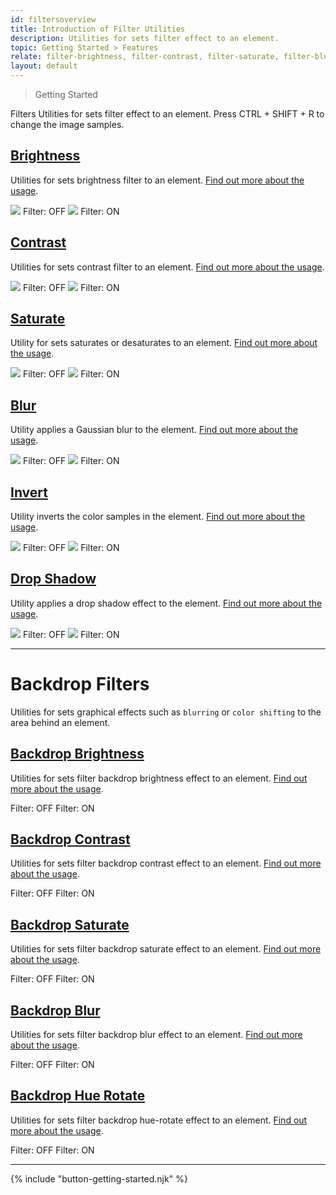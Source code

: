 ```yaml
---
id: filtersoverview
title: Introduction of Filter Utilities
description: Utilities for sets filter effect to an element.
topic: Getting Started > Features
relate: filter-brightness, filter-contrast, filter-saturate, filter-blur, filter-invert, filter-drop-shadow, filter-backdrop-brightness, filter-backdrop-contrast, filter-backdrop-saturate, filter-backdrop-blur, filter-backdrop-hue-rotate
layout: default
---
```


> Getting Started

<y class="-mt-4 pt-4 (xs)text-3xl (lg)text-5xl font-semibold gap-tight">
  Filters
</y>

<y class="text-lg">
  Utilities for sets filter effect to an element.
</y>

<y class="mt-4 mb-5 p-3 border-l-8 border-gray-600 text-sm text-gray-600 bg-gray-200 (dark)bg-gray-800">
  <y class="flex items-center">
    Press
    <y class="mx-1 px-1 py-0 border border-gray-400 rounded">
      CTRL
    </y>
    <y>+</y>
    <y class="mx-1 px-1 py-0 border border-gray-400 rounded">
      SHIFT
    </y>
    <y>+</y>
    <y class="mx-1 px-1 py-0 border border-gray-400 rounded">
      R
    </y>
		to change the image samples.
  </y>
</y>

## [Brightness](/filter-brightness/)

Utilities for sets brightness filter to an element. [Find out more about the usage](/filter-brightness/).

<y class="m-2 mx-auto flex bg-charcoal-500 rounded-lg">
  <y class="p-5 max-w-sm">
    <img
      class="w-full h-48 object-cover object-center overflow-hidden rounded-md shadow"
      src="https://picsum.photos/500?=1"
    >
    <y class="pt-4 text-sm text-center text-gray-100">
      Filter: OFF
    </y>
  </y>
  <y class="p-5 max-w-sm">
    <img
      class="filter brightness-8 w-full h-48 object-cover object-center overflow-hidden rounded-md shadow"
      src="https://picsum.photos/500?=1"
    >
    <y class="pt-4 text-sm text-center text-gray-100">
      Filter: ON
    </y>
  </y>
</y>

## [Contrast](/filter-contrast/)

Utilities for sets contrast filter to an element. [Find out more about the usage](/filter-contrast/).

<y class="m-2 mx-auto flex bg-charcoal-500 rounded-lg">
  <y class="p-5 max-w-sm">
    <img
      class="w-full h-48 object-cover object-center overflow-hidden rounded-md shadow"
      src="https://picsum.photos/500?=1"
    >
    <y class="pt-4 text-sm text-center text-gray-100">
      Filter: OFF
    </y>
  </y>
  <y class="p-5 max-w-sm">
    <img
      class="filter contrast-8 w-full h-48 object-cover object-center overflow-hidden rounded-md shadow"
      src="https://picsum.photos/500?=1"
    >
    <y class="pt-4 text-sm text-center text-gray-100">
      Filter: ON
    </y>
  </y>
</y>

## [Saturate](/filter-saturate/)

Utility for sets saturates or desaturates to an element. [Find out more about the usage](/filter-saturate/).

<y class="m-2 mx-auto flex bg-charcoal-500 rounded-lg">
  <y class="p-5 max-w-sm">
    <img
      class="w-full h-48 object-cover object-center overflow-hidden rounded-md shadow"
      src="https://picsum.photos/500?=1"
    >
    <y class="pt-4 text-sm text-center text-gray-100">
      Filter: OFF
    </y>
  </y>
  <y class="p-5 max-w-sm">
    <img
      class="filter saturate-10 w-full h-48 object-cover object-center overflow-hidden rounded-md shadow"
      src="https://picsum.photos/500?=1"
    >
    <y class="pt-4 text-sm text-center text-gray-100">
      Filter: ON
    </y>
  </y>
</y>

## [Blur](/filter-blur/)

Utility applies a Gaussian blur to the element. [Find out more about the usage](/filter-blur/).

<y class="m-2 mx-auto flex bg-charcoal-500 rounded-lg">
  <y class="p-5 max-w-sm">
    <img
      class="w-full h-48 object-cover object-center overflow-hidden rounded-md shadow"
      src="https://picsum.photos/500?=1"
    >
    <y class="pt-4 text-sm text-center text-gray-100">
      Filter: OFF
    </y>
  </y>
  <y class="m-5 max-w-sm">
    <img
      class="filter blur-2 w-full h-48 object-cover object-center overflow-hidden rounded-md"
      src="https://picsum.photos/500?=1"
    >
    <y class="pt-4 text-sm text-center text-gray-100">
      Filter: ON
    </y>
  </y>
</y>

## [Invert](/filter-invert/)

Utility inverts the color samples in the element. [Find out more about the usage](/filter-invert/).

<y class="m-2 mx-auto flex bg-charcoal-500 rounded-lg">
  <y class="p-5 max-w-sm">
    <img
      class="w-full h-48 object-cover object-center overflow-hidden rounded-md shadow"
      src="https://picsum.photos/500?=1"
    >
    <y class="pt-4 text-sm text-center text-gray-100">
      Filter: OFF
    </y>
  </y>
  <y class="m-5 max-w-sm">
    <img
      class="invert-1 w-full h-48 object-cover object-center overflow-hidden rounded-md"
      src="https://picsum.photos/500?=1"
    >
    <y class="pt-4 text-sm text-center text-gray-100">
      Filter: ON
    </y>
  </y>
</y>

## [Drop Shadow](/filter-drop-shadow/)

Utility applies a drop shadow effect to the element. [Find out more about the usage](/filter-drop-shadow/).

<y class="m-2 mx-auto flex bg-gray-300 rounded-lg">
  <y class="p-5 max-w-sm">
    <img
      class="w-full h-48 object-contain object-center overflow-hidden"
      src="https://images.vexels.com/media/users/3/196998/isolated/preview/3421fa2cd778f85dfc33c72728b57d1e-tyrannosaurus-dino-cute-by-vexels.png"
    >
    <y class="pt-4 text-sm text-center text-gray-800">
      Filter: OFF
    </y>
  </y>
  <y class="p-5 max-w-sm">
    <img
      class="filter drop-shadow-md w-full h-48 object-contain object-center overflow-hidden"
      src="https://images.vexels.com/media/users/3/196998/isolated/preview/3421fa2cd778f85dfc33c72728b57d1e-tyrannosaurus-dino-cute-by-vexels.png"
    >
    <y class="pt-4 text-sm text-center text-gray-800">
      Filter: ON
    </y>
  </y>
</y>

---

# Backdrop Filters

Utilities for sets graphical effects such as `blurring` or `color shifting` to the area behind an element.

## [Backdrop Brightness](/filter-backdrop-brightness/)

Utilities for sets filter backdrop brightness effect to an element. [Find out more about the usage](/filter-backdrop-brightnesss/).

<y class="m-2 flex bg-charcoal-500 rounded-lg">
  <y class="p-5 max-w-sm w-full">
    <y
      class="flex justify-center items-center h-48 bg-auto bg-center bg-no-repeat rounded-lg"
      style="background-image:url('https://picsum.photos/500?=1')"
    >
      <y class="w-40 h-32 bg-gray-100 bg-opacity-50"></y>
    </y>
    <y class="pt-4 text-sm text-center text-gray-100">
      Filter: OFF
    </y>
  </y>
  <y class="p-5 max-w-sm w-full">
    <y
      class="flex justify-center items-center h-48 bg-auto bg-center bg-no-repeat   rounded-lg"
      style="background-image:url('https://picsum.photos/500?=1')"
    >
      <y class="backdrop-filter brightness-8 w-40 h-32 bg-gray-100 bg-opacity-50"></y>
    </y>
    <y class="pt-4 text-sm text-center text-gray-100">
      Filter: ON
    </y>
  </y>
</y>

## [Backdrop Contrast](/filter-backdrop-contrast/)

Utilities for sets filter backdrop contrast effect to an element. [Find out more about the usage](/filter-backdrop-contrast/).

<y class="m-2 flex bg-charcoal-500 rounded-lg">
  <y class="p-5 max-w-sm w-full">
    <y
      class="flex justify-center items-center w-full h-48 bg-auto bg-center bg-no-repeat rounded-lg"
      style="background-image:url('https://picsum.photos/500?=1')"
    >
      <y class="w-40 h-32 bg-gray-100 bg-opacity-50"></y>
    </y>
    <y class="pt-4 text-sm text-center text-gray-100">
      Filter: OFF
    </y>
  </y>
  <y class="p-5 max-w-sm w-full">
    <y
      class="flex justify-center items-center h-48 bg-auto bg-center bg-no-repeat rounded-lg"
      style="background-image:url('https://picsum.photos/500?=1')"
    >
      <y class="backdrop-filter contrast-8 w-40 h-32 bg-gray-100 bg-opacity-50"></y>
    </y>
    <y class="pt-4 text-sm text-center text-gray-100">
      Filter: ON
    </y>
  </y>
</y>

## [Backdrop Saturate](/filter-backdrop-saturate/)

Utilities for sets filter backdrop saturate effect to an element. [Find out more about the usage](/filter-backdrop-saturate/).

<y class="m-2 flex bg-charcoal-500 rounded-lg">
  <y class="p-5 max-w-sm w-full">
    <y
      class="flex justify-center items-center h-48 bg-auto bg-center bg-no-repeat rounded-lg"
      style="background-image:url('https://picsum.photos/500?=1')"
    >
      <y class="w-40 h-32 bg-gray-100 bg-opacity-50"></y>
    </y>
    <y class="pt-4 text-sm text-center text-gray-100">
      Filter: OFF
    </y>
  </y>
  <y class="p-5 max-w-sm w-full">
    <y
      class="flex justify-center items-center h-48 bg-auto bg-center bg-no-repeat rounded-lg"
      style="background-image:url('https://picsum.photos/500?=1')"
    >
      <y class="backdrop-filter saturate-10 w-40 h-32 bg-gray-100 bg-opacity-50"></y>
    </y>
    <y class="pt-4 text-sm text-center text-gray-100">
      Filter: ON
    </y>
  </y>
</y>

## [Backdrop Blur](/filter-backdrop-blur/)

Utilities for sets filter backdrop blur effect to an element. [Find out more about the usage](/filter-backdrop-blur/).

<y class="m-2 flex bg-charcoal-500 rounded-lg">
  <y class="p-5 max-w-sm w-full">
    <y
      class="flex justify-center items-center h-48 bg-auto bg-center bg-no-repeat rounded-lg"
      style="background-image:url('https://picsum.photos/500?=1')"
    >
      <y class="w-40 h-32 bg-gray-100 bg-opacity-50"></y>
    </y>
    <y class="pt-4 text-sm text-center text-gray-100">
      Filter: OFF
    </y>
  </y>
  <y class="p-5 max-w-sm w-full">
    <y
      class="flex justify-center items-center h-48 bg-auto bg-center bg-no-repeat rounded-lg"
      style="background-image:url('https://picsum.photos/500?=1')"
    >
      <y class="backdrop-filter blur-3 w-40 h-32 bg-gray-100 bg-opacity-50"></y>
    </y>
    <y class="pt-4 text-sm text-center text-gray-100">
      Filter: ON
    </y>
  </y>
</y>

## [Backdrop Hue Rotate](/filter-backdrop-hue-rotate/)

Utilities for sets filter backdrop hue-rotate effect to an element. [Find out more about the usage](/filter-backdrop-hue-rotate/).

<y class="m-2 flex bg-charcoal-500 rounded-lg">
  <y class="p-5 max-w-sm w-full">
    <y
      class="flex justify-center items-center h-48 bg-auto bg-center bg-no-repeat rounded-lg"
      style="background-image:url('https://picsum.photos/500?=1')"
    >
      <y class="w-40 h-32 bg-gray-100 bg-opacity-50"></y>
    </y>
    <y class="pt-4 text-sm text-center text-gray-100">
      Filter: OFF
    </y>
  </y>
  <y class="p-5 max-w-sm w-full">
    <y
      class="flex justify-center items-center h-48 bg-auto bg-center bg-no-repeat rounded-lg"
      style="background-image:url('https://picsum.photos/500?=1')"
    >
      <y class="backdrop-filter hue-rotate-60 w-40 h-32 bg-gray-100 bg-opacity-50"></y>
    </y>
    <y class="pt-4 text-sm text-center text-gray-100">
      Filter: ON
    </y>
  </y>
</y>

---

{% include "button-getting-started.njk" %}